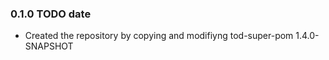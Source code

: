 

### 0.1.0 TODO date

- Created the repository by copying and modifiyng tod-super-pom 1.4.0-SNAPSHOT

